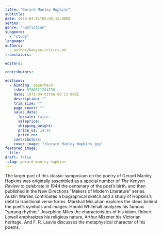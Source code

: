 ```yaml
---
title: "Gerard Manley Hopkins"
subtitle:
date: 1973-04-01T06:00:13.000Z
series:
genre: "nonfiction"
subgenre:
  - "study"
language:
authors:
  - author/kenyon-critics.md
translators:

editors:

contributors:

editions:
  - binding: paperback
    isbn: 9780811204798
    date: 1973-04-01T06:00:13.000Z
    description: ""
    trim_size: ""
    page_count: ""
    sales_data:
      forsale: false
      saleprice:
      shipping_weight:
      price_us: 14.95
      price_cn:
    contributors:
    cover_image: "/Gerard_Manley_Hopkins.jpg"
featured_image:
  file:
draft: false
_slug: gerard-manley-hopkins
---
```


The larger part of this classic symposium on the poetry of Gerard Manley Hopkins was originally assembled as a special number of _The Kenyon Review_ to celebrate in 1944 the centenary of the poet’s birth, and then published in the New Directions "Makers of Modern Literature" series. Austin Warren contributes a biographical sketch and a study of Hopkins’s debt to traditional verse forms. Marshall McLuhan explores the ideas behind the poet’s symbols and images. Harold Whitehall analyzes his famous "sprung rhythm," Josephine Miles the characteristics of his idiom. Robert Lowell emphasizes his religious nature, Arthur Mizener his Victorian heritage. And F. R. Leavis discusses the metaphysical character of his poems.

